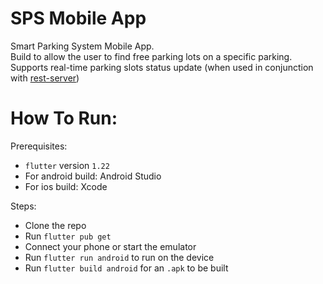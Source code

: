 # SPS Mobile App
Smart Parking System Mobile App.  
Build to allow the user to find free parking lots on a specific parking.  
Supports real-time parking slots status update (when used in conjunction with [rest-server](https://github.com/smart-parking-system/rest-server))  

# How To Run:
Prerequisites:  
 - `flutter` version `1.22`  
 - For android build: Android Studio  
 - For ios build: Xcode  

Steps:  
 - Clone the repo  
 - Run `flutter pub get`  
 - Connect your phone or start the emulator  
 - Run `flutter run android` to run on the device  
 - Run `flutter build android` for an `.apk` to be built  
